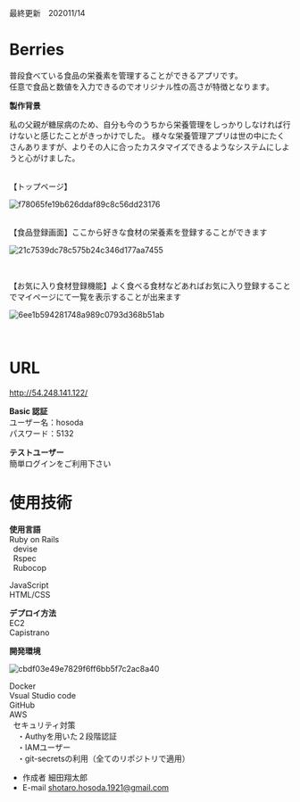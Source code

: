 最終更新　202011/14

# Berries

普段食べている食品の栄養素を管理することができるアプリです。<br>
任意で食品と数値を入力できるのでオリジナル性の高さが特徴となります。<br>

**製作背景**<br>

私の父親が糖尿病のため、自分も今のうちから栄養管理をしっかりしなければ行けないと感じたことがきっかけでした。
様々な栄養管理アプリは世の中にたくさんありますが、よりその人に合ったカスタマイズできるようなシステムにしようと心がけました。

<br>
【トップページ】<br>

![f78065fe19b626ddaf89c8c56dd23176](https://user-images.githubusercontent.com/70525516/98930946-b45b5e00-2520-11eb-9bfe-a8a4dc4970e3.jpg)

<br>
【食品登録画面】ここから好きな食材の栄養素を登録することができます<br>

![21c7539dc78c575b24c346d177aa7455](https://user-images.githubusercontent.com/70525516/98890610-b94bed80-24df-11eb-8fbc-eb4339ab2b15.png)

<br>

【お気に入り食材登録機能】よく食べる食材などあればお気に入り登録することでマイページにて一覧を表示することが出来ます<br>

![6ee1b594281748a989c0793d368b51ab](https://user-images.githubusercontent.com/70525516/99025365-faa9cf00-25ab-11eb-8704-25aa028d24af.png)

<br>

# URL

http://54.248.141.122/ <br>

**Basic 認証**<br>
ユーザー名：hosoda<br>
パスワード：5132<br>

**テストユーザー**<br>
簡単ログインをご利用下さい

# 使用技術

**使用言語**<br>
Ruby on Rails<br>
&ensp;devise<br>
&ensp;Rspec<br>
&ensp;Rubocop<br>

JavaScript<br>
HTML/CSS<br>

**デプロイ方法**<br>
EC2<br>
Capistrano<br>

**開発環境**<br>

![cbdf03e49e7829f6ff6bb5f7c2ac8a40](https://user-images.githubusercontent.com/70525516/99160503-6cf4ed80-272b-11eb-93b1-58bcc3680f55.png)

Docker<br>
Vsual Studio code<br>
GitHub<br>
AWS<br>
&ensp;セキュリティ対策<br>
&ensp;&ensp;・Authyを用いた２段階認証<br>
&ensp;&ensp;・IAMユーザー<br>
&ensp;&ensp;・git-secretsの利用（全てのリポジトリで適用）<br>

- 作成者 細田翔太郎<br>
- E-mail shotaro.hosoda.1921@gmail.com<br>
